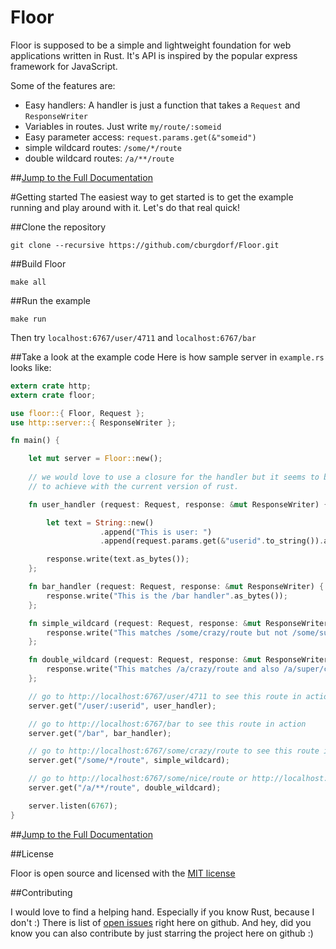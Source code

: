 Floor
=======

Floor is supposed to be a simple and lightweight foundation for web applications written in Rust. It's API is inspired by the popular express framework for JavaScript.

Some of the features are:

* Easy handlers: A handler is just a function that takes a `Request` and `ResponseWriter`
* Variables in routes. Just write `my/route/:someid`
* Easy parameter access: `request.params.get(&"someid")`
* simple wildcard routes: `/some/*/route`
* double wildcard routes: `/a/**/route`

##[Jump to the Full Documentation](http://cburgdorf.github.io/Floor/doc/floor/index.html)

#Getting started
The easiest way to get started is to get the example running and play around with it. Let's do that real quick!

##Clone the repository

```shell
git clone --recursive https://github.com/cburgdorf/Floor.git
```

##Build Floor

```shell
make all
```

##Run the example

```shell
make run
```

Then try `localhost:6767/user/4711` and `localhost:6767/bar` 


##Take a look at the example code
Here is how sample server in `example.rs` looks like:
```rust
extern crate http;
extern crate floor;

use floor::{ Floor, Request };
use http::server::{ ResponseWriter };

fn main() {

    let mut server = Floor::new();
    
    // we would love to use a closure for the handler but it seems to be hard
    // to achieve with the current version of rust.

    fn user_handler (request: Request, response: &mut ResponseWriter) {

        let text = String::new()
                    .append("This is user: ")
                    .append(request.params.get(&"userid".to_string()).as_slice());

        response.write(text.as_bytes()); 
    };

    fn bar_handler (request: Request, response: &mut ResponseWriter) { 
        response.write("This is the /bar handler".as_bytes()); 
    };

    fn simple_wildcard (request: Request, response: &mut ResponseWriter) { 
        response.write("This matches /some/crazy/route but not /some/super/crazy/route".as_bytes()); 
    };

    fn double_wildcard (request: Request, response: &mut ResponseWriter) { 
        response.write("This matches /a/crazy/route and also /a/super/crazy/route".as_bytes()); 
    };

    // go to http://localhost:6767/user/4711 to see this route in action
    server.get("/user/:userid", user_handler);

    // go to http://localhost:6767/bar to see this route in action
    server.get("/bar", bar_handler);

    // go to http://localhost:6767/some/crazy/route to see this route in action
    server.get("/some/*/route", simple_wildcard);

    // go to http://localhost:6767/some/nice/route or http://localhost:6767/some/super/nice/route to see this route in action
    server.get("/a/**/route", double_wildcard);

    server.listen(6767);
}
```

##[Jump to the Full Documentation](http://cburgdorf.github.io/Floor/doc/floor/index.html)

##License

Floor is open source and licensed with the [MIT license](https://github.com/cburgdorf/Floor/blob/master/LICENSE)


##Contributing

I would love to find a helping hand. Especially if you know Rust, because I don't :)
There is list of [open issues](https://github.com/cburgdorf/Floor/issues?state=open) right here on github.
And hey, did you know you can also contribute by just starring the project here on github :)
